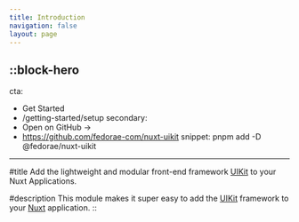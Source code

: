 ```yaml
---
title: Introduction
navigation: false
layout: page
---
```


::block-hero
---
cta:
  - Get Started
  - /getting-started/setup
secondary:
  - Open on GitHub →
  - https://github.com/fedorae-com/nuxt-uikit
snippet: pnpm add -D @fedorae/nuxt-uikit
---

#title
Add the lightweight and modular front-end framework [UIKit](https://github.com/uikit/uikit) to your Nuxt Applications.

#description
This module makes it super easy to add the [UIKit](https://getuikit.com) framework to your [Nuxt](https://nuxt.com) application.
::
